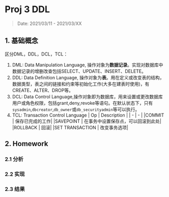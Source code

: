 # Proj 3 DDL

> Date: 2021/03/11 - 2021/03/XX

## 1. 基础概念
区分DML，DDL，DCL，TCL：
1. DML: Data Manipulation Language, 操作对象为**数据记录**。实现对数据库中数据记录的增删改查包括SELECT、UPDATE、INSERT、DELETE。
2. DDL: Data Definition Language, 操作对象为**表**。用在定义或改变表的结构，数据类型，表之间的链接和约束等初始化工作(大多在建表时使用)，有CREATE、ALTER、DROP等。
3. DCL: Data Control Language,操作对象即为数据库，用来设置或更改数据库用户或角色权限，包括grant,deny,revoke等语句。在默认状态下，只有`sysadmin`,`dbcreator`,`db_owner`或`db_securityadmin`等可以执行。
4. TCL: Transaction Control Language
   | Op | Description |
   | - | - |
   |COMMIT | 保存已完成的工作|
   |SAVEPOINT | 在事务中设置保存点，可以回滚到此处|
   |ROLLBACK | 回滚| 
   |SET TRANSACTION | 改变事务选项|

## 2. Homework

### 2.1 分析

### 2.2 实现

### 2.3 结果
